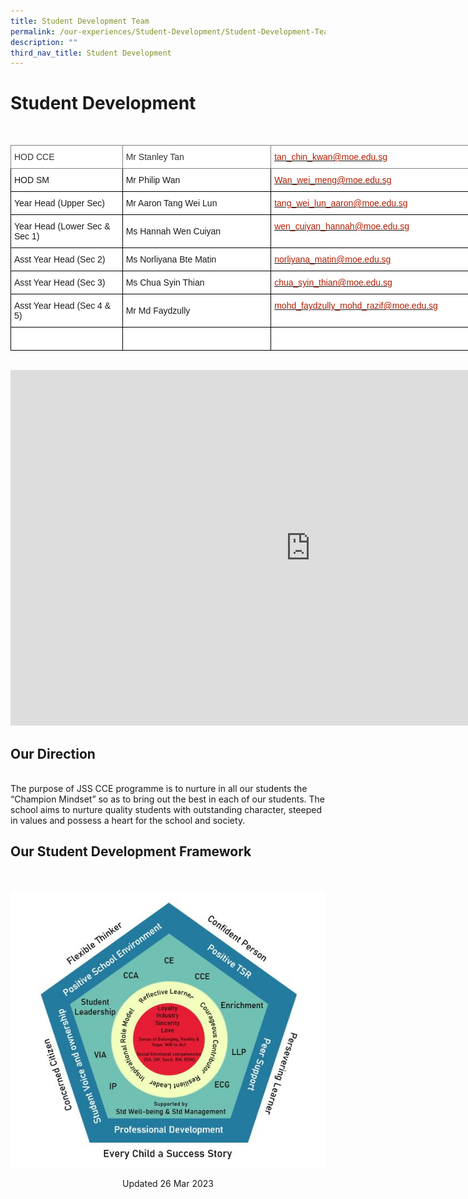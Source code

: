 ```yaml
---
title: Student Development Team
permalink: /our-experiences/Student-Development/Student-Development-Team/
description: ""
third_nav_title: Student Development
---
```

# Student Development
<br>
<style type="text/css">
.tg  {border-collapse:collapse;border-spacing:0;}
.tg td{border-color:black;border-style:solid;border-width:1px;font-family:Arial, sans-serif;font-size:14px;
  overflow:hidden;padding:10px 5px;word-break:normal;}
.tg th{border-color:black;border-style:solid;border-width:1px;font-family:Arial, sans-serif;font-size:14px;
  font-weight:normal;overflow:hidden;padding:10px 5px;word-break:normal;}
.tg .tg-od4g{background-color:#FFF;border-color:inherit;color:#323232;text-align:left;vertical-align:middle}
.tg .tg-nd0w{background-color:#FFF;border-color:inherit;color:#B21D00;text-align:left;text-decoration:underline;vertical-align:top}
.tg .tg-zr06{background-color:#FFF;text-align:left;vertical-align:middle}
.tg .tg-lm8h{background-color:#FFF;color:#B21D00;text-align:left;vertical-align:top}
</style>
<table style="undefined;table-layout: fixed; width: 761px" class="tg">
<colgroup>
<col style="width: 179px">
<col style="width: 238px">
<col style="width: 344px">
</colgroup>
<thead>
	  <tr>
    <th class="tg-od4g">HOD CCE<br></th>
    <th class="tg-od4g">Mr Stanley Tan<br></th>
    <th class="tg-nd0w"><a href="mailto:tan_chin_kwan@moe.edu.sg"><span style="text-decoration:none;color:#B21D00">tan_chin_kwan@moe.edu.sg</span></a><br></th>
  </tr>
</thead>
<tbody>
  <tr>
		<td class="tg-zr06">HOD SM<br></td>
    <td class="tg-zr06">Mr Philip Wan<br></td>
    <td class="tg-lm8h"><a href="mailto:Wan_wei_meng@moe.edu.sg"><span style="text-decoration:none;color:#B21D00">Wan_wei_meng@moe.edu.sg</span></a></td>
  </tr>
  <tr>
    <td class="tg-zr06">Year Head (Upper Sec)<br></td>
    <td class="tg-zr06">Mr Aaron Tang Wei Lun<br></td>
    <td class="tg-lm8h"><a href="mailto:tang_wei_lun_aaron@moe.edu.sg"><span style="text-decoration:none;color:#B21D00">tang_wei_lun_aaron@moe.edu.sg</span></a></td>
  </tr>
  <tr>
    <td class="tg-zr06">Year Head (Lower Sec & Sec 1)<br></td>
    <td class="tg-zr06">Ms Hannah Wen Cuiyan<br></td>
    <td class="tg-lm8h"><a href="mailto:wen_cuiyan_hannah@moe.edu.sg"><span style="text-decoration:none;color:#B21D00">wen_cuiyan_hannah@moe.edu.sg</span></a><br></td>
  </tr>
  <tr>
    <td class="tg-zr06">Asst Year Head (Sec 2)<br></td>
    <td class="tg-zr06">Ms Norliyana Bte Matin<br></td>
    <td class="tg-lm8h"><a href="mailto:norliyana_matin@moe.edu.sg"><span style="text-decoration:none;color:#B21D00">norliyana_matin@moe.edu.sg</span></a><br></td>
  </tr>
  <tr>
    <td class="tg-zr06">Asst Year Head (Sec 3)<br></td>
    <td class="tg-zr06">Ms Chua Syin Thian<br></td>
    <td class="tg-lm8h"><a href="mailto:chua_syin_thian@moe.edu.sg"><span style="text-decoration:none;color:#B21D00">chua_syin_thian@moe.edu.sg</span></a><br></td>
  </tr>
  <tr>
    <td class="tg-zr06">Asst Year Head (Sec 4 & 5)<br></td>
    <td class="tg-zr06">Mr Md Faydzully<br></td>
    <td class="tg-lm8h"><a href="mailto:mohd_faydzully_mohd_razif@moe.edu.sg"><span style="text-decoration:none;color:#B21D00">mohd_faydzully_mohd_razif@moe.edu.sg</span></a><br></td>
  </tr>
  <tr>
    <td class="tg-zr06"><br></td>
    <td class="tg-zr06"><br></td>
    <td class="tg-lm8h"><a href=""><span style="text-decoration:none;color:#B21D00"></span></a></td>
  </tr>
</tbody>
</table>
<br>
<iframe allowfullscreen="true" height="569" width="960" frameborder="0" src="https://docs.google.com/presentation/d/e/2PACX-1vQdYa3Nvh4LUafbL_yJ-vKOoZSet_1jrHNoObK289nxQAtkxecTzgESUBSMUKfvJ4xHtbV8F6gcqcv6/embed?start=true&amp;loop=true&amp;delayms=15000"></iframe>


## Our Direction
<br>
The purpose of JSS CCE programme is to nurture in all our students the “Champion Mindset” so as to bring out the best in each of our students. The school aims to nurture quality students with outstanding character, steeped in values and possess a heart for the school and society.

## Our Student Development Framework
<br>

![](/images/JS_Student%20Development%20Framework%202020.jpg)

<center> Updated 26 Mar 2023 </center>